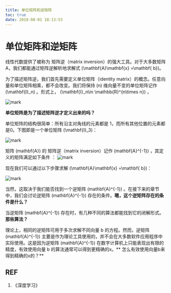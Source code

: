 ```yaml
---
title: 单位矩阵和逆矩阵
toc: true
date: 2018-08-01 18:13:53
---
```

# 单位矩阵和逆矩阵



线性代数提供了被称为 矩阵逆（matrix inversion）的强大工具。对于大多数矩阵 A，我们都能通过矩阵逆解析地求解式 \(\mathbf{A}\mathbf{x} =\mathbf{ b}\)。

为了描述矩阵逆，我们首先需要定义单位矩阵（identity matrix）的概念。任意向量和单位矩阵相乘，都不会改变。我们将保持 \(n\) 维向量不变的单位矩阵记作 \(\mathbf{I}_n\) 。形式上， \(\mathbf{I}_n\in \mathbb{R}^{n\times n}\) ，


![mark](http://pacdb2bfr.bkt.clouddn.com/blog/image/180728/a3l2feA8D0.png?imageslim)

**单位矩阵是为了描述矩阵逆才定义出来的吗？**

单位矩阵的结构很简单：所有沿主对角线的元素都是 1，而所有其他位置的元素都是0。下图即是一个单位矩阵 \(\mathbf{I}_3\)：




![mark](http://pacdb2bfr.bkt.clouddn.com/blog/image/180728/60BLD5LaKB.png?imageslim)

矩阵 \(mathbf{A}\) 的 矩阵逆（matrix inversion）记作 \(mathbf{A}^{-1}\) ，其定义的矩阵满足如下条件 ：
![mark](http://pacdb2bfr.bkt.clouddn.com/blog/image/180728/7K57GKKFdE.png?imageslim)


现在我们可以通过以下步骤求解 \(\mathbf{A}\mathbf{x} =\mathbf{ b}\)：


![mark](http://pacdb2bfr.bkt.clouddn.com/blog/image/180728/2Fd91K72mF.png?imageslim)

当然，这取决于我们能否找到一个逆矩阵 \(mathbf{A}^{-1}\) 。在接下来的章节中，我们会讨论逆矩阵 \(mathbf{A}^{-1}\) 存在的条件。**嗯，这个逆矩阵存在的条件是什么？**

当逆矩阵 \(mathbf{A}^{-1}\) 存在时，有几种不同的算法都能找到它的闭解形式。**那些算法？**

理论上，相同的逆矩阵可用于多次求解不同向量 b 的方程。然而，逆矩阵 \(mathbf{A}^{-1}\) 主要是作为理论工具使用的，并不会在大多数软件应用程序中实际使用。这是因为逆矩阵 \(mathbf{A}^{-1}\) 在数字计算机上只能表现出有限的精度，有效使用向量 b 的算法通常可以得到更精确的x。** 怎么有效使用向量b来得到精确的x的？**



## REF

1. 《深度学习》
